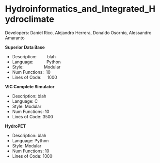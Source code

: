# Hydroinformatics_and_Integrated_Hydroclimate
Developers: Daniel Rico, Alejandro Herrera, Donaldo Osornio, Alessandro Amaranto


**Superior Data Base**<br/>

* Description:&nbsp;&nbsp;&nbsp;&nbsp;&nbsp;&nbsp;&nbsp;&nbsp;&nbsp;blah<br/>
* Language:&nbsp;&nbsp;&nbsp;&nbsp;&nbsp;&nbsp;&nbsp;&nbsp;&nbsp;&nbsp;&nbsp;Python<br/>
* Style:&nbsp;&nbsp;&nbsp;&nbsp;&nbsp;&nbsp;&nbsp;&nbsp;&nbsp;&nbsp;&nbsp;&nbsp;&nbsp;&nbsp;&nbsp;&nbsp;&nbsp;Modular<br/>
* Num Functions:&nbsp;&nbsp;10<br/>
* Lines of Code:&nbsp;&nbsp;&nbsp;&nbsp;&nbsp;1000<br/>

**VIC Complete Simulator**<br/> 

* Description:   blah<br/>
* Language:      C<br/>
* Style:         Modular<br/>
* Num Functions: 10<br/>
* Lines of Code: 3500<br/>

**HydroPET**<br/>

* Description:   blah<br/>
* Language:      Python<br/>
* Style:         Modular<br/>
* Num Functions: 10<br/>
* Lines of Code: 1000<br/>
